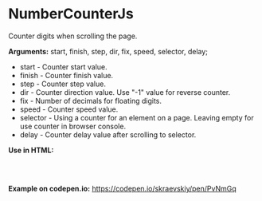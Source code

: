 # NumberCounterJs

Counter digits when scrolling the page.

<b>Arguments:</b> start, finish, step, dir, fix, speed, selector, delay;

* start - Counter start value.
* finish - Counter finish value.
* step - Counter step value.
* dir - Counter direction value. Use "-1" value for reverse counter.
* fix - Number of decimals for floating digits.
* speed - Counter speed value.
* selector - Using a counter for an element on a page. Leaving empty for use counter in browser console.
* delay - Counter delay value after scrolling to selector.

<b>Use in HTML:</b>

<pre><script src="NumberCounter.js"></script>
<script>
  let counter1 = new NumberCounter(0, -23.5, 0.1, -1, 2, 100, '.counter-1', 0),
      counter2 = new NumberCounter(20, 0, 1, -1, 0, 200, '.counter-2', 0),
      counter3 = new NumberCounter(0, 22, 1, 1, 0, 100, '.counter-3', 0),
      counter4 = new NumberCounter(0, 100, 1, 1, 0, 500, '', 5000),
      counter5 = new NumberCounter(0, 22, 1, 1, 0, 100, '.counter-5', 0),
      counter6 = new NumberCounter(0, 22, 1, 1, 0, 100, '.counter-6', 0),
      counter7 = new NumberCounter(0, 22, 1, 1, 0, 100, '.counter-7', 0),
      counter8 = new NumberCounter(0, 22, 1, 1, 0, 100, '', 0),
      counter9 = new NumberCounter(0, 5, 1, 1, 0, 100, 0, 0),
      counter10 = new NumberCounter(0, 22, 1, 1, 0, 100, '.counter-10', 0);
</script></pre>

<b>Example on codepen.io:</b> https://codepen.io/skraevskiy/pen/PvNmGq
